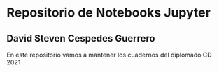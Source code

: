 # Repositorio de Notebooks Jupyter
## David Steven Cespedes Guerrero

En este repositorio vamos a mantener los cuadernos del diplomado CD 2021

